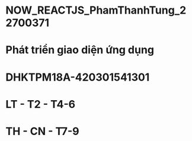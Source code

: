 # NOW_REACTJS_PhamThanhTung_22700371
# Phát triển giao diện ứng dụng
# DHKTPM18A-420301541301
# LT - T2 - T4-6
# TH - CN - T7-9
